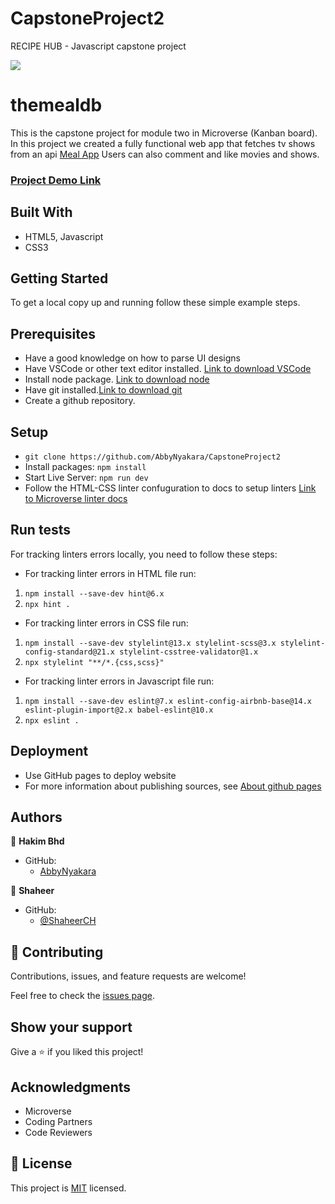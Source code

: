 # CapstoneProject2

RECIPE HUB - Javascript capstone project 

![](https://img.shields.io/badge/Microverse-blueviolet)

# themealdb

This is the capstone project for module two in Microverse (Kanban board).
In this project we created a fully functional web app that fetches tv shows from an api [Meal App](https://www.themealdb.com)
Users can also comment and like movies and shows.

### [Project Demo Link](https://www.loom.com/share/e59aee87611948e5961a0c344acc8d61)

## Built With

- HTML5, Javascript
- CSS3

## Getting Started

To get a local copy up and running follow these simple example steps.



## Prerequisites

- Have a good knowledge on how to parse UI designs
- Have VSCode or other text editor installed. [Link to download VSCode](https://code.visualstudio.com/download)
- Install node package. [Link to download node](https://nodejs.org/en/download/)
- Have git installed.[Link to download git](https://git-scm.com/downloads)
- Create a github repository.

## Setup

- `git clone https://github.com/AbbyNyakara/CapstoneProject2`
- Install packages: `npm install`
- Start Live Server: `npm run dev`
- Follow the HTML-CSS linter confuguration to docs to setup linters [Link to Microverse linter docs](https://github.com/microverseinc/linters-config)

## Run tests

For tracking linters errors locally, you need to follow these steps:

- For tracking linter errors in HTML file run:

1. `npm install --save-dev hint@6.x`
2. `npx hint .`

- For tracking linter errors in CSS file run:

1. `npm install --save-dev stylelint@13.x stylelint-scss@3.x stylelint-config-standard@21.x stylelint-csstree-validator@1.x`
2. `npx stylelint "**/*.{css,scss}"`

- For tracking linter errors in Javascript file run:

1. `npm install --save-dev eslint@7.x eslint-config-airbnb-base@14.x eslint-plugin-import@2.x babel-eslint@10.x`
2. `npx eslint .`

## Deployment

- Use GitHub pages to deploy website
- For more information about publishing sources, see [About github pages](https://pages.github.com/)

## Authors

👤 **Hakim Bhd**

- GitHub:
  - [AbbyNyakara](https://github.com/AbbyNyakara)

👤 **Shaheer**

- GitHub:
  - [@ShaheerCH](https://www.github.com/ShaheerCH)

## 🤝 Contributing

Contributions, issues, and feature requests are welcome!

Feel free to check the [issues page](../../issues/).

## Show your support

Give a ⭐️ if you liked this project!

## Acknowledgments

- Microverse
- Coding Partners
- Code Reviewers

## 📝 License

This project is [MIT](./MIT.md) licensed.
